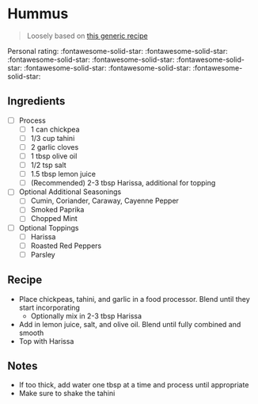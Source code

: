 # Hummus

> Loosely based on [this generic recipe](https://www.unicornsinthekitchen.com/homemade-harissa-hummus/)

<!-- {cts} rating=5; (User can specify rating on scale of 1-5) -->
Personal rating: :fontawesome-solid-star: :fontawesome-solid-star: :fontawesome-solid-star: :fontawesome-solid-star: :fontawesome-solid-star: :fontawesome-solid-star: :fontawesome-solid-star: :fontawesome-solid-star:
<!-- {cte} -->

<!-- {cts} name_image=None; (User can specify image name) -->
<!-- TODO: Capture image -->
<!-- {cte} -->

## Ingredients

* [ ] Process
    * [ ] 1 can chickpea
    * [ ] 1/3 cup tahini
    * [ ] 2 garlic cloves
    * [ ] 1 tbsp olive oil
    * [ ] 1/2 tsp salt
    * [ ] 1.5 tbsp lemon juice
    * [ ] (Recommended) 2-3 tbsp Harissa, additional for topping
* [ ] Optional Additional Seasonings
    * [ ] Cumin, Coriander, Caraway, Cayenne Pepper
    * [ ] Smoked Paprika
    * [ ] Chopped Mint
* [ ] Optional Toppings
    * [ ] Harissa
    * [ ] Roasted Red Peppers
    * [ ] Parsley

## Recipe

* Place chickpeas, tahini, and garlic in a food processor. Blend until they start incorporating
    * Optionally mix in 2-3 tbsp Harissa
* Add in lemon juice, salt, and olive oil. Blend until fully combined and smooth
* Top with Harissa

## Notes

* If too thick, add water one tbsp at a time and process until appropriate
* Make sure to shake the tahini
